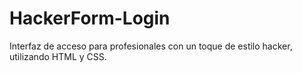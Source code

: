 # HackerForm-Login
Interfaz de acceso para profesionales con un toque de estilo hacker, utilizando HTML y CSS.
